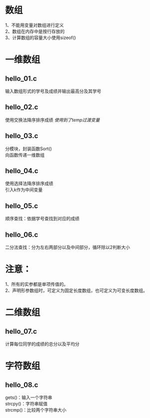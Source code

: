 数组
====
1、不能用变量对数组进行定义   
2、数组在内存中是按行存放的   
3、计算数组的容量大小使用sizeof()

一维数组
=======
hello_01.c
----------
输入数组形式的学号及成绩并输出最高分及其学号

hello_02.c
----------
使用交换法降序排序成绩
*使用到了temp过渡变量*

hello_03.c
----------
分模块，封装函数Sort()   
向函数传递一维数组 

hello_04.c
----------
使用选择法降序排序成绩   
引入k作为中间变量

hello_05.c
----------
顺序查找：依据学号查找到对应的成绩

hello_06.c
----------
二分法查找：分为左右两部分以及中间部分，循环除以2判断大小

注意：
====
1、所有的实参都是单项传值的。   
2、声明形参数组时，可定义为固定长度数组，也可定义为可变长度数组。

二维数组
=======
hello_07.c
----------
计算每位同学的成绩的总分以及平均分

字符数组
=======
hello_08.c 
----------
gets()：输入一个字符串   
strcpy()：字符串赋值   
strcmp()：比较两个字符串大小